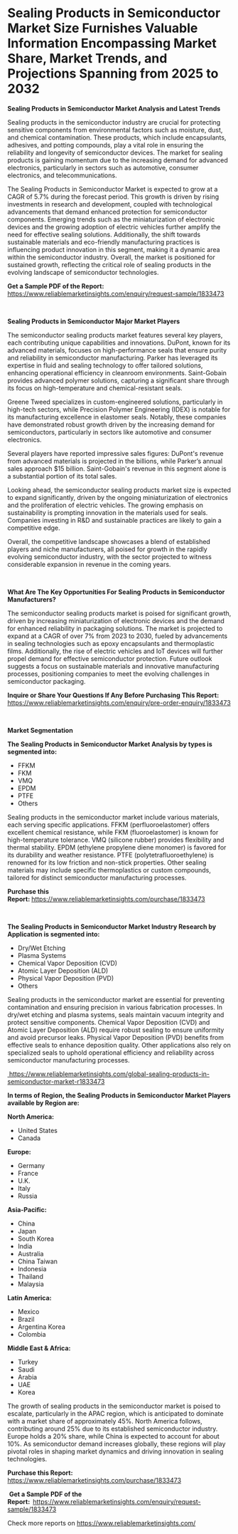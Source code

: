 <p><h1>Sealing Products in Semiconductor Market Size Furnishes Valuable Information Encompassing Market Share, Market Trends, and Projections Spanning from 2025 to 2032</h1></p><p><strong>Sealing Products in Semiconductor Market Analysis and Latest Trends</strong></p>
<p><p>Sealing products in the semiconductor industry are crucial for protecting sensitive components from environmental factors such as moisture, dust, and chemical contamination. These products, which include encapsulants, adhesives, and potting compounds, play a vital role in ensuring the reliability and longevity of semiconductor devices. The market for sealing products is gaining momentum due to the increasing demand for advanced electronics, particularly in sectors such as automotive, consumer electronics, and telecommunications.</p><p>The Sealing Products in Semiconductor Market is expected to grow at a CAGR of 5.7% during the forecast period. This growth is driven by rising investments in research and development, coupled with technological advancements that demand enhanced protection for semiconductor components. Emerging trends such as the miniaturization of electronic devices and the growing adoption of electric vehicles further amplify the need for effective sealing solutions. Additionally, the shift towards sustainable materials and eco-friendly manufacturing practices is influencing product innovation in this segment, making it a dynamic area within the semiconductor industry. Overall, the market is positioned for sustained growth, reflecting the critical role of sealing products in the evolving landscape of semiconductor technologies.</p></p>
<p><strong>Get a Sample PDF of the Report:&nbsp;</strong> <a href="https://www.reliablemarketinsights.com/enquiry/request-sample/1833473?utm_campaign=3551&utm_medium=2&utm_source=Github&utm_content=ia&utm_term=26032025&utm_id=sealing-products-in-semiconductor">https://www.reliablemarketinsights.com/enquiry/request-sample/1833473</a></p>
<p>&nbsp;</p>
<p><strong>Sealing Products in Semiconductor Major Market Players</strong></p>
<p><p>The semiconductor sealing products market features several key players, each contributing unique capabilities and innovations. DuPont, known for its advanced materials, focuses on high-performance seals that ensure purity and reliability in semiconductor manufacturing. Parker has leveraged its expertise in fluid and sealing technology to offer tailored solutions, enhancing operational efficiency in cleanroom environments. Saint-Gobain provides advanced polymer solutions, capturing a significant share through its focus on high-temperature and chemical-resistant seals.</p><p>Greene Tweed specializes in custom-engineered solutions, particularly in high-tech sectors, while Precision Polymer Engineering (IDEX) is notable for its manufacturing excellence in elastomer seals. Notably, these companies have demonstrated robust growth driven by the increasing demand for semiconductors, particularly in sectors like automotive and consumer electronics.</p><p>Several players have reported impressive sales figures: DuPont's revenue from advanced materials is projected in the billions, while Parker’s annual sales approach $15 billion. Saint-Gobain's revenue in this segment alone is a substantial portion of its total sales.</p><p>Looking ahead, the semiconductor sealing products market size is expected to expand significantly, driven by the ongoing miniaturization of electronics and the proliferation of electric vehicles. The growing emphasis on sustainability is prompting innovation in the materials used for seals. Companies investing in R&D and sustainable practices are likely to gain a competitive edge.</p><p>Overall, the competitive landscape showcases a blend of established players and niche manufacturers, all poised for growth in the rapidly evolving semiconductor industry, with the sector projected to witness considerable expansion in revenue in the coming years.</p></p>
<p>&nbsp;</p>
<p><strong>What Are The Key Opportunities For Sealing Products in Semiconductor Manufacturers?</strong></p>
<p><p>The semiconductor sealing products market is poised for significant growth, driven by increasing miniaturization of electronic devices and the demand for enhanced reliability in packaging solutions. The market is projected to expand at a CAGR of over 7% from 2023 to 2030, fueled by advancements in sealing technologies such as epoxy encapsulants and thermoplastic films. Additionally, the rise of electric vehicles and IoT devices will further propel demand for effective semiconductor protection. Future outlook suggests a focus on sustainable materials and innovative manufacturing processes, positioning companies to meet the evolving challenges in semiconductor packaging.</p></p>
<p><strong>Inquire or Share Your Questions If Any Before Purchasing This Report:</strong> <a href="https://www.reliablemarketinsights.com/enquiry/pre-order-enquiry/1833473?utm_campaign=3551&utm_medium=2&utm_source=Github&utm_content=ia&utm_term=26032025&utm_id=sealing-products-in-semiconductor">https://www.reliablemarketinsights.com/enquiry/pre-order-enquiry/1833473</a></p>
<p>&nbsp;</p>
<p><strong>Market Segmentation</strong></p>
<p><strong>The Sealing Products in Semiconductor Market Analysis by types is segmented into:</strong></p>
<p><ul><li>FFKM</li><li>FKM</li><li>VMQ</li><li>EPDM</li><li>PTFE</li><li>Others</li></ul></p>
<p><p>Sealing products in the semiconductor market include various materials, each serving specific applications. FFKM (perfluoroelastomer) offers excellent chemical resistance, while FKM (fluoroelastomer) is known for high-temperature tolerance. VMQ (silicone rubber) provides flexibility and thermal stability. EPDM (ethylene propylene diene monomer) is favored for its durability and weather resistance. PTFE (polytetrafluoroethylene) is renowned for its low friction and non-stick properties. Other sealing materials may include specific thermoplastics or custom compounds, tailored for distinct semiconductor manufacturing processes.</p></p>
<p><strong>Purchase this Report:&nbsp;</strong><a href="https://www.reliablemarketinsights.com/purchase/1833473?utm_campaign=3551&utm_medium=2&utm_source=Github&utm_content=ia&utm_term=26032025&utm_id=sealing-products-in-semiconductor">https://www.reliablemarketinsights.com/purchase/1833473</a></p>
<p>&nbsp;</p>
<p><strong>The Sealing Products in Semiconductor Market Industry Research by Application is segmented into:</strong></p>
<p><ul><li>Dry/Wet Etching</li><li>Plasma Systems</li><li>Chemical Vapor Deposition (CVD)</li><li>Atomic Layer Deposition (ALD)</li><li>Physical Vapor Deposition (PVD)</li><li>Others</li></ul></p>
<p><p>Sealing products in the semiconductor market are essential for preventing contamination and ensuring precision in various fabrication processes. In dry/wet etching and plasma systems, seals maintain vacuum integrity and protect sensitive components. Chemical Vapor Deposition (CVD) and Atomic Layer Deposition (ALD) require robust sealing to ensure uniformity and avoid precursor leaks. Physical Vapor Deposition (PVD) benefits from effective seals to enhance deposition quality. Other applications also rely on specialized seals to uphold operational efficiency and reliability across semiconductor manufacturing processes.</p></p>
<p><a href="https://www.reliablemarketinsights.com/global-sealing-products-in-semiconductor-market-r1833473?utm_campaign=3551&utm_medium=2&utm_source=Github&utm_content=ia&utm_term=26032025&utm_id=sealing-products-in-semiconductor">&nbsp;https://www.reliablemarketinsights.com/global-sealing-products-in-semiconductor-market-r1833473</a></p>
<p><strong>In terms of Region, the Sealing Products in Semiconductor Market Players available by Region are:</strong></p>
<p>
    <p> <strong> North America: </strong>
        <ul>
            <li>United States</li>
            <li>Canada</li>
        </ul>
        </p> 
    <p> <strong> Europe: </strong>
        <ul>
            <li>Germany</li>
            <li>France</li>
            <li>U.K.</li>
            <li>Italy</li>
            <li>Russia</li>
        </ul>
        </p> 
    <p> <strong> Asia-Pacific: </strong>
        <ul>
            <li>China</li>
            <li>Japan</li>
            <li>South Korea</li>
            <li>India</li>
            <li>Australia</li>
            <li>China Taiwan</li>
            <li>Indonesia</li>
            <li>Thailand</li>
            <li>Malaysia</li>
        </ul>
        </p> 
    <p> <strong> Latin America: </strong>
        <ul>
            <li>Mexico</li>
            <li>Brazil</li>
            <li>Argentina Korea</li>
            <li>Colombia</li>
        </ul>
        </p> 
    <p> <strong> Middle East & Africa: </strong>
        <ul>
            <li>Turkey</li>
            <li>Saudi</li>
            <li>Arabia</li>
            <li>UAE</li>
            <li>Korea</li>
        </ul>
    </p>
    </p>
<p><p>The growth of sealing products in the semiconductor market is poised to escalate, particularly in the APAC region, which is anticipated to dominate with a market share of approximately 45%. North America follows, contributing around 25% due to its established semiconductor industry. Europe holds a 20% share, while China is expected to account for about 10%. As semiconductor demand increases globally, these regions will play pivotal roles in shaping market dynamics and driving innovation in sealing technologies.</p></p>
<p><strong>Purchase this Report: </strong><a href="https://www.reliablemarketinsights.com/purchase/1833473?utm_campaign=3551&utm_medium=2&utm_source=Github&utm_content=ia&utm_term=26032025&utm_id=sealing-products-in-semiconductor">https://www.reliablemarketinsights.com/purchase/1833473</a></p>
<p>&nbsp;<strong>Get a Sample PDF of the Report:&nbsp;&nbsp;</strong><a href="https://www.reliablemarketinsights.com/enquiry/request-sample/1833473?utm_campaign=3551&utm_medium=2&utm_source=Github&utm_content=ia&utm_term=26032025&utm_id=sealing-products-in-semiconductor">https://www.reliablemarketinsights.com/enquiry/request-sample/1833473</a></p>
<p><strong></strong></p>
<p>Check more reports on <a href="https://www.reliablemarketinsights.com/?utm_campaign=3551&utm_medium=2&utm_source=Github&utm_content=ia&utm_term=26032025&utm_id=sealing-products-in-semiconductor">https://www.reliablemarketinsights.com/</a></p>